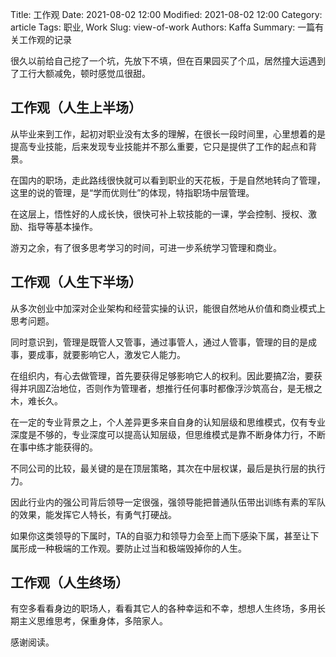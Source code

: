 Title: 工作观
Date: 2021-08-02 12:00
Modified: 2021-08-02 12:00
Category: article
Tags: 职业, Work
Slug: view-of-work
Authors: Kaffa
Summary: 一篇有关工作观的记录


很久以前给自己挖了一个坑，先放下不填，但在百果园买了个瓜，居然撞大运遇到了工行大额减免，顿时感觉瓜很甜。

## 工作观（人生上半场）

从毕业来到工作，起初对职业没有太多的理解，在很长一段时间里，心里想着的是提高专业技能，后来发现专业技能并不那么重要，它只是提供了工作的起点和背景。

在国内的职场，走此路线很快就可以看到职业的天花板，于是自然地转向了管理，这里的说的管理，是“学而优则仕”的体现，特指职场中层管理。

在这层上，悟性好的人成长快，很快可补上软技能的一课，学会控制、授权、激励、指导等基本操作。

游刃之余，有了很多思考学习的时间，可进一步系统学习管理和商业。

## 工作观（人生下半场）

从多次创业中加深对企业架构和经营实操的认识，能很自然地从价值和商业模式上思考问题。

同时意识到，管理是既管人又管事，通过事管人，通过人管事，管理的目的是成事，要成事，就要影响它人，激发它人能力。

在组织内，有心去做管理，首先要获得足够影响它人的权利。因此要搞Z治，要获得并巩固Z治地位，否则作为管理者，想推行任何事时都像浮沙筑高台，是无根之木，难长久。

在一定的专业背景之上，个人差异更多来自自身的认知层级和思维模式，仅有专业深度是不够的，专业深度可以提高认知层级，但思维模式是靠不断身体力行，不断在事中练才能获得的。

不同公司的比较，最关键的是在顶层策略，其次在中层权谋，最后是执行层的执行力。

因此行业内的强公司背后领导一定很强，强领导能把普通队伍带出训练有素的军队的效果，能发挥它人特长，有勇气打硬战。

如果你这类领导的下属时，TA的自驱力和领导力会至上而下感染下属，甚至让下属形成一种极端的工作观。要防止过当和极端毁掉你的人生。

## 工作观（人生终场）

有空多看看身边的职场人，看看其它人的各种幸运和不幸，想想人生终场，多用长期主义思维思考，保重身体，多陪家人。


感谢阅读。
